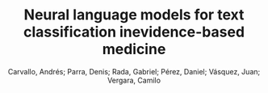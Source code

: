 ---
paperId: 62
author: Carvallo, Andrés; Parra, Denis; Rada, Gabriel; Pérez, Daniel; Vásquez, Juan;  Vergara, Camilo 
publicationauthor: Carvallo, A.
title: Neural language models for text classification inevidence-based medicine
pdf: carvallo_longPresentation_62.pdf
poster: carvallo_longPresentation_62.png
alt: --
type: Oral
topic: Machine Learning
link: https://research.latinxinai.org/papers/neurips/2020/pdf/carvallo_longPresentation_62.pdf
conference: neurips
year: 2020
tags: neurips-2020
---